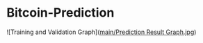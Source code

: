 # Bitcoin-Prediction
![Training and Validation Graph]([main/Prediction Result Graph.jpg](https://github.com/CodingWeeb-Gaurav/Bitcoin-Prediction/blob/main/Prediction%20Result%20Graph.jpg))
